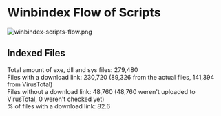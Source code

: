 # Winbindex Flow of Scripts

![winbindex-scripts-flow.png](winbindex-scripts-flow.png)

## Indexed Files

<!--FileStats-->
Total amount of exe, dll and sys files: 279,480  
Files with a download link: 230,720 (89,326 from the actual files, 141,394 from VirusTotal)  
Files without a download link: 48,760 (48,760 weren't uploaded to VirusTotal, 0 weren't checked yet)  
% of files with a download link: 82.6  
<!--/FileStats-->
